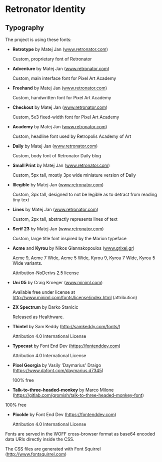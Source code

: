 # Retronator Identity

## Typography

The project is using these fonts:

- **Retrotype** by Matej Jan (www.retronator.com)

  Custom, proprietary font of Retronator

- **Adventure** by Matej Jan (www.retronator.com)

  Custom, main interface font for Pixel Art Academy

- **Freehand** by Matej Jan (www.retronator.com)

  Custom, handwritten font for Pixel Art Academy

- **Checkout** by Matej Jan (www.retronator.com)

  Custom, 5x3 fixed-width font for Pixel Art Academy

- **Academy** by Matej Jan (www.retronator.com)

  Custom, headline font used by Retropolis Academy of Art
  
- **Daily** by Matej Jan (www.retronator.com)

  Custom, body font of Retronator Daily blog

- **Small Print** by Matej Jan (www.retronator.com)

  Custom, 5px tall, mostly 3px wide miniature version of Daily

- **Illegible** by Matej Jan (www.retronator.com)

  Custom, 3px tall, designed to not be legible as to detract from reading tiny text

- **Lines** by Matej Jan (www.retronator.com)

  Custom, 2px tall, abstractly represents lines of text

- **Serif 23** by Matej Jan (www.retronator.com)

  Custom, large title font inspired by the Marion typeface

- **Acme** and **Kyrou** by Nikos Giannakopoulos (www.grixel.gr)

  Acme 9, Acme 7 Wide, Acme 5 Wide, Kyrou 9, Kyrou 7 Wide, Kyrou 5 Wide variants.

  Attribution-NoDerivs 2.5 license

- **Uni 05** by Craig Kroeger (www.miniml.com)

  Available free under license at http://www.miniml.com/fonts/license/index.html (attribution)
  
- **ZX Spectrum** by Darko Stanicic

  Released as Healthware. 
  
- **Thintel** by Sam Keddy (http://samkeddy.com/fonts/)

  Attribution 4.0 International License

- **Typecast** by Font End Dev (https://fontenddev.com)

  Attribution 4.0 International License

- **Pixel Georgia** by Vasily 'Daymarius' Draigo (https://www.dafont.com/daymarius.d7345)

  100% free

-  **Talk-to-three-headed-monkey** by Marco Milone (https://gitlab.com/gromish/talk-to-three-headed-monkey-font)

  100% free

- **Pixolde** by Font End Dev (https://fontenddev.com)

  Attribution 4.0 International License

Fonts are served in the WOFF cross-browser format as base64 encoded data URIs directly inside the CSS.

The CSS files are generated with Font Squirrel (http://www.fontsquirrel.com)
